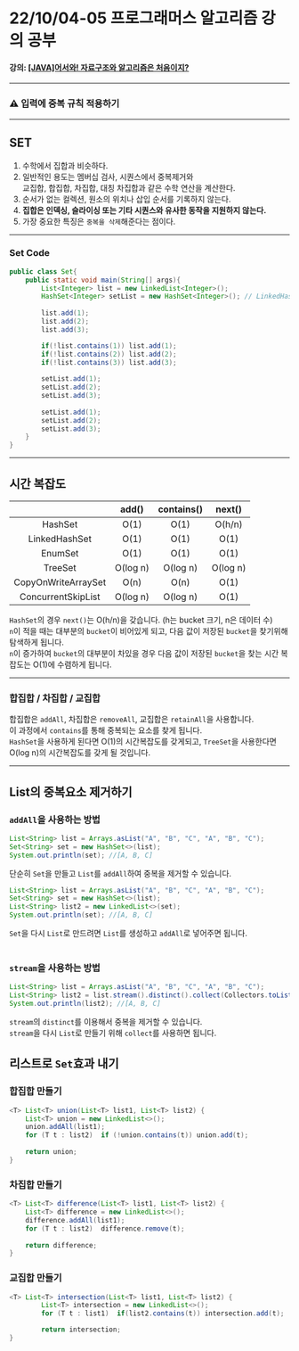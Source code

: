 # 22/10/04-05 프로그래머스 알고리즘 강의 공부
#### 강의: [[JAVA]어서와! 자료구조와 알고리즘은 처음이지?](https://school.programmers.co.kr/learn/courses/13577)
***

### ⚠ 입력에 중복 규칙 적용하기

***
## SET

1. 수학에서 집합과 비슷하다.
2. 일반적인 용도는 멤버십 검사, 시퀀스에서 중복제거와 <br> 교집합, 합집합, 차집합, 대칭 차집합과 같은 수학 연산을 계산한다.
3. 순서가 없는 컬렉션, 원소의 위치나 삽입 순서를 기록하지 않는다.
4. **집합은 인덱싱, 슬라이싱 또는 기타 시퀀스와 유사한 동작을 지원하지 않는다.**
5. 가장 중요한 특징은 `중복을 삭제`해준다는 점이다. 

***

### Set Code

```java
public class Set{
    public static void main(String[] args){
        List<Integer> list = new LinkedList<Integer>(); 
        HashSet<Integer> setList = new HashSet<Integer>(); // LinkedHashSet 으로도 가능 
        
        list.add(1);
        list.add(2);
        list.add(3);

        if(!list.contains(1)) list.add(1);
        if(!list.contains(2)) list.add(2);
        if(!list.contains(3)) list.add(3);
        
        setList.add(1);
        setList.add(2);
        setList.add(3);
        
        setList.add(1);
        setList.add(2);
        setList.add(3);
    }
}
```

***

## 시간 복잡도

|                       |  add()   | contains() |  next()  |   
|:---------------------:|:--------:|:----------:|:--------:|
|        HashSet        |   O(1)   |    O(1)    |  O(h/n)  |
|     LinkedHashSet     |   O(1)   |    O(1)    |   O(1)   |
|        EnumSet        |   O(1)   |    O(1)    |   O(1)   |
|        TreeSet        | O(log n) |  O(log n)  | O(log n) |
|  CopyOnWriteArraySet  |   O(n)   |    O(n)    |   O(1)   |
|  ConcurrentSkipList   | O(log n) |  O(log n)  |   O(1)   |


`HashSet`의 경우 `next()`는 O(h/n)을 갖습니다. (h는 bucket 크기, n은 데이터 수)<br>
`n`이 적을 때는 대부분의 `bucket`이 비어있게 되고, 다음 값이 저장된 `bucket`을 찾기위해 탐색하게 됩니다.<br>
`n`이 증가하여 `bucket`의 대부분이 차있을 경우 다음 값이 저장된 `bucket`을 찾는 시간 복잡도는 O(1)에 수렴하게 됩니다.<br>

***

### 합집합 / 차집합 / 교집합

합집합은 `addAll`, 차집합은 `removeAll`, 교집합은 `retainAll`을 사용합니다. <br>
이 과정에서 `contains`를 통해 중복되는 요소를 찾게 됩니다.<br>
`HashSet`을 사용하게 된다면 O(1)의 시간복잡도를 갖게되고, `TreeSet`을 사용한다면 O(log n)의 시간복잡도를 갖게 될 것입니다. <br>

***

## List의 중복요소 제거하기

### `addAll`을 사용하는 방법
```java
List<String> list = Arrays.asList("A", "B", "C", "A", "B", "C");
Set<String> set = new HashSet<>(list);
System.out.println(set); //[A, B, C]
```
단순히 `Set`을 만들고 `List`를 `addAll`하여 중복을 제거할 수 있습니다. 


```java
List<String> list = Arrays.asList("A", "B", "C", "A", "B", "C");
Set<String> set = new HashSet<>(list);
List<String> list2 = new LinkedList<>(set);
System.out.println(set); //[A, B, C]
```
`Set`을 다시 `List`로 만드려면 `List`를 생성하고 `addAll`로 넣어주면 됩니다.
<br><br>

### `stream`을 사용하는 방법
```java
List<String> list = Arrays.asList("A", "B", "C", "A", "B", "C");
List<String> list2 = list.stream().distinct().collect(Collectors.toList());
System.out.println(list2); //[A, B, C]
```
`stream`의 `distinct`를 이용해서 중복을 제거할 수 있습니다.<br>
`stream`을 다시 `List`로 만들기 위해 `collect`를 사용하면 됩니다.

## 리스트로 `Set`효과 내기

### 합집합 만들기
```java
<T> List<T> union(List<T> list1, List<T> list2) {
    List<T> union = new LinkedList<>();
    union.addAll(list1);
    for (T t : list2)  if (!union.contains(t)) union.add(t);
    
    return union;
}
```

### 차집합 만들기
```java
<T> List<T> difference(List<T> list1, List<T> list2) {
    List<T> difference = new LinkedList<>();
    difference.addAll(list1);
    for (T t : list2)  difference.remove(t);
    
    return difference;
}
```

### 교집합 만들기
```java
<T> List<T> intersection(List<T> list1, List<T> list2) {
        List<T> intersection = new LinkedList<>();
        for (T t : list1)  if(list2.contains(t)) intersection.add(t);

        return intersection;
}
```

